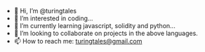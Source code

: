 - 👋 Hi, I’m @turingtales
- 👀 I’m interested in coding...
- 🌱 I’m currently learning javascript, solidity and python...
- 💞️ I’m looking to collaborate on projects in the above languages.
- 📫 How to reach me: turingtales@gmail.com

<!---
turingtales/turingtales is a ✨ special ✨ repository because its `README.md` (this file) appears on your GitHub profile.
You can click the Preview link to take a look at your changes.
--->
